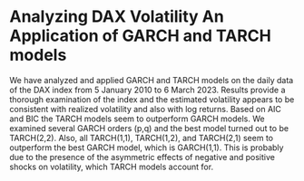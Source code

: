 # Analyzing DAX Volatility An Application of GARCH and TARCH models
 We have analyzed and applied GARCH and TARCH models on the daily data of the DAX index from 5 January 2010 to 6 March 2023. Results provide a thorough examination of the index and the estimated volatility appears to be consistent with realized volatility and also with log returns. Based on AIC and BIC the TARCH models seem to outperform GARCH models. We examined several GARCH orders (p,q) and the best model turned out to be TARCH(2,2). Also, all TARCH(1,1), TARCH(1,2), and TARCH(2,1) seem to outperform the best GARCH model, which is GARCH(1,1). This is probably due to the presence of the asymmetric effects of negative and positive shocks on volatility, which TARCH models account for.

